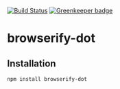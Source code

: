 [![Build Status](https://travis-ci.org/timonwong/browserify-dot.svg?branch=master)](https://travis-ci.org/timonwong/browserify-dot) [![Greenkeeper badge](https://badges.greenkeeper.io/timonwong/browserify-dot.svg)](https://greenkeeper.io/)

# browserify-dot

## Installation

    npm install browserify-dot
